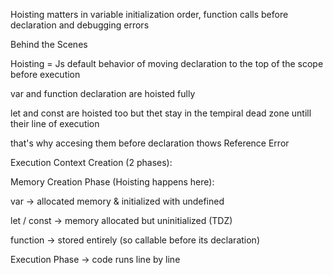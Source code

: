 Hoisting matters in variable initialization order, function calls before declaration and debugging errors 

Behind the Scenes

Hoisting = Js default behavior of moving declaration to the top of the scope before execution 

var and function declaration are hoisted fully 

let and const are hoisted too but thet stay in the tempiral dead zone untill their line of execution 

that's why accesing them before declaration thows Reference Error 


Execution Context Creation (2 phases):

Memory Creation Phase (Hoisting happens here):

var → allocated memory & initialized with undefined

let / const → memory allocated but uninitialized (TDZ)

function → stored entirely (so callable before its declaration)

Execution Phase → code runs line by line